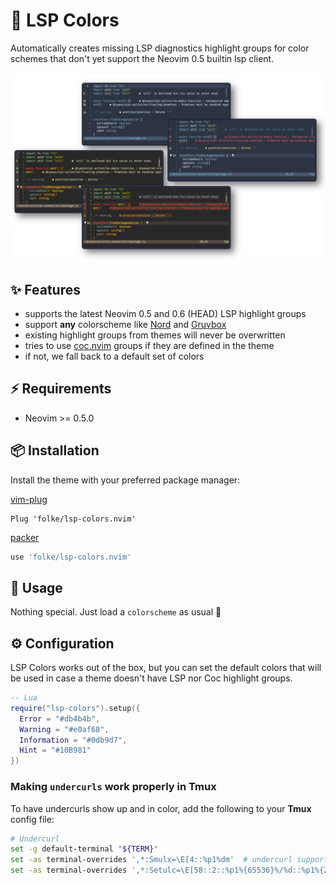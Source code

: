 
# 🌈 LSP Colors

Automatically creates missing LSP diagnostics highlight groups for color schemes that don't yet support the Neovim 0.5 builtin lsp client.

![Screenshot](./media/screenshot.png)

## ✨ Features

+ supports the latest Neovim 0.5 and 0.6 (HEAD) LSP highlight groups
+ support **any** colorscheme like [Nord](https://github.com/arcticicestudio/nord-vim) and [Gruvbox](https://github.com/morhetz/gruvbox)
+ existing highlight groups from themes will never be overwritten
+ tries to use [coc.nvim](https://github.com/neoclide/coc.nvim) groups if they are defined in the theme
+ if not, we fall back to a default set of colors

## ⚡️ Requirements

+ Neovim >= 0.5.0
  
## 📦 Installation

Install the theme with your preferred package manager:

[vim-plug](https://github.com/junegunn/vim-plug)

```vim
Plug 'folke/lsp-colors.nvim'
```

[packer](https://github.com/wbthomason/packer.nvim)

```lua
use 'folke/lsp-colors.nvim'
```

## 🚀 Usage

Nothing special. Just load a `colorscheme` as usual 🙂

## ⚙️ Configuration

LSP Colors works out of the box, but you can set the default colors that will be used in case a theme doesn't have LSP nor Coc highlight groups.

```lua
-- Lua
require("lsp-colors").setup({
  Error = "#db4b4b",
  Warning = "#e0af68",
  Information = "#0db9d7",
  Hint = "#10B981"
})
```

### Making `undercurls` work properly in **Tmux**

To have undercurls show up and in color, add the following to your **Tmux** config file:

```sh
# Undercurl
set -g default-terminal "${TERM}"
set -as terminal-overrides ',*:Smulx=\E[4::%p1%dm'  # undercurl support
set -as terminal-overrides ',*:Setulc=\E[58::2::%p1%{65536}%/%d::%p1%{256}%/%{255}%&%d::%p1%{255}%&%d%;m'  # underscore colours - needs tmux-3.0
```
